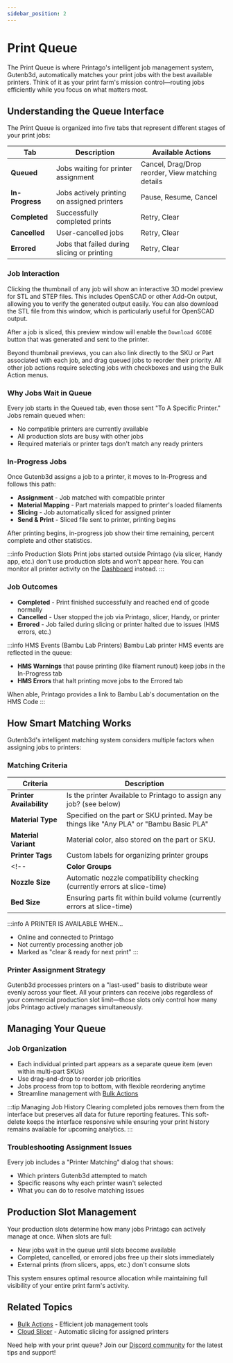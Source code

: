 ```yaml
---
sidebar_position: 2
---
```


# Print Queue

The Print Queue is where Printago's intelligent job management system, Gutenb3d, automatically matches your print jobs with the best available printers. Think of it as your print farm's mission control—routing jobs efficiently while you focus on what matters most.

## Understanding the Queue Interface

The Print Queue is organized into five tabs that represent different stages of your print jobs:

| Tab | Description | Available Actions |
|-----|-------------|-------------------|
| **Queued** | Jobs waiting for printer assignment | Cancel, Drag/Drop reorder, View matching details |
| **In-Progress** | Jobs actively printing on assigned printers | Pause, Resume, Cancel |
| **Completed** | Successfully completed prints | Retry, Clear |
| **Cancelled** | User-cancelled jobs | Retry, Clear |
| **Errored** | Jobs that failed during slicing or printing | Retry, Clear |

### **Job Interaction**
Clicking the thumbnail of any job will show an interactive 3D model preview for STL and STEP files. This includes OpenSCAD or other Add-On output, allowing you to verify the generated output easily. You can also download the STL file from this window, which is particularly useful for OpenSCAD output.

After a job is sliced, this preview window will enable the `Download GCODE` button  that was generated and sent to the printer.

Beyond thumbnail previews, you can also link directly to the SKU or Part associated with each job, and drag queued jobs to reorder their priority. All other job actions require selecting jobs with checkboxes and using the Bulk Action menus.

### **Why Jobs Wait in Queue**
Every job starts in the Queued tab, even those sent "To A Specific Printer." Jobs remain queued when:
- No compatible printers are currently available
- All production slots are busy with other jobs  
- Required materials or printer tags don't match any ready printers

### **In-Progress Jobs**
Once Gutenb3d assigns a job to a printer, it moves to In-Progress and follows this path:

- **Assignment** - Job matched with compatible printer
- **Material Mapping** - Part materials mapped to printer's loaded filaments  
- **Slicing** - Job automatically sliced for assigned printer
- **Send & Print** - Sliced file sent to printer, printing begins

After printing begins, in-progress job show their time remaining, percent complete and other statistics.

:::info Production Slots
Print jobs started outside Printago (via slicer, Handy app, etc.) don't use production slots and won't appear here. You can monitor all printer activity on the [Dashboard](/docs/dashboard-queue/dashboard-overview.md) instead.
:::

### **Job Outcomes**

- **Completed** - Print finished successfully and reached end of gcode normally
- **Cancelled** - User stopped the job via Printago, slicer, Handy, or printer
- **Errored** - Job failed during slicing or printer halted due to issues (HMS errors, etc.)

:::info HMS Events (Bambu Lab Printers)
Bambu Lab printer HMS events are reflected in the queue:
- **HMS Warnings** that pause printing (like filament runout) keep jobs in the In-Progress tab
- **HMS Errors** that halt printing move jobs to the Errored tab

When able, Printago provides a link to Bambu Lab's documentation on the HMS Code
:::

## How Smart Matching Works

Gutenb3d's intelligent matching system considers multiple factors when assigning jobs to printers:

### **Matching Criteria**

| Criteria   | Description |
|------------|-------------|
| **Printer Availability** | Is the printer Available to Printago to assign any job? (see below) |
| **Material Type** | Specified on the part or SKU printed.  May be things like "Any PLA" or "Bambu Basic PLA" |
| **Material Variant** | Material color, also stored on the part or SKU. |
| **Printer Tags** | Custom labels for organizing printer groups |
<!-- | **Color Groups** | Group colors for even more streamlined management |
| **Nozzle Size**  | Automatic nozzle compatibility checking (currently errors at slice-time) |
| **Bed Size**  | Ensuring parts fit within build volume (currently errors at slice-time) | -->

:::info A PRINTER IS AVAILABLE WHEN...
- Online and connected to Printago
- Not currently processing another job
- Marked as "clear & ready for next print"
:::

### **Printer Assignment Strategy**
Gutenb3d processes printers on a "last-used" basis to distribute wear evenly across your fleet. All your printers can receive jobs regardless of your commercial production slot limit—those slots only control how many jobs Printago actively manages simultaneously.

## Managing Your Queue

### **Job Organization**
- Each individual printed part appears as a separate queue item (even within multi-part SKUs)
- Use drag-and-drop to reorder job priorities
- Jobs process from top to bottom, with flexible reordering anytime
- Streamline management with [Bulk Actions](../printing/advanced-printing/bulk-actions.md)

:::tip Managing Job History
Clearing completed jobs removes them from the interface but preserves all data for future reporting features. This soft-delete keeps the interface responsive while ensuring your print history remains available for upcoming analytics.
:::

### **Troubleshooting Assignment Issues**
Every job includes a "Printer Matching" dialog that shows:
- Which printers Gutenb3d attempted to match
- Specific reasons why each printer wasn't selected
- What you can do to resolve matching issues

## Production Slot Management

Your production slots determine how many jobs Printago can actively manage at once. When slots are full:
- New jobs wait in the queue until slots become available
- Completed, cancelled, or errored jobs free up their slots immediately
- External prints (from slicers, apps, etc.) don't consume slots

This system ensures optimal resource allocation while maintaining full visibility of your entire print farm's activity.

## Related Topics

- [Bulk Actions](../printing/advanced-printing/bulk-actions.md) - Efficient job management tools
- [Cloud Slicer](../printing/cloud-slicer.md) - Automatic slicing for assigned printers

Need help with your print queue? Join our [Discord community](https://discord.gg/RCFA2u99De) for the latest tips and support!